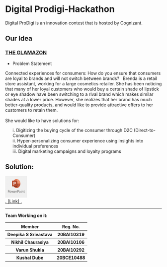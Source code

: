 # Digital Prodigi-Hackathon
Digital ProDigi is an innovation contest that is hosted by Cognizant.

## Our Idea
### <u>THE GLAMAZON</u>

+ Problem Statement

Connected experiences for consumers: How do you ensure that consumers are loyal to brands and will not switch between brands? ​
​
Brenda is a retail store assistant, working for a large cosmetics retailer. She has been noticing that many of her loyal customers who would buy a certain shade of lipstick or eye shadow have been switching to a rival brand which makes similar shades at a lower price. However, she realizes that her brand has much better-quality products, and would like to provide attractive offers to her customers to retain them.<br> 
<br>
She would like to have solutions for: 
<br>
<ol>
i. Digitizing the buying cycle of the consumer through D2C (Direct-to-Consumer)​
<br>
ii. Hyper-personalizing consumer experience using insights into individual preferences ​
<br>
iii. Digital marketing campaigns and loyalty programs
</ol>

## Solution:
<a href="https://github.com/nikk-16/Prodigi-Hackathon/blob/main/Idea%20presentation.pptx"><img src="https://github.com/nikk-16/Prodigi-Hackathon/blob/main/ppt%20symbol.png" height="70px" width ="70px"><br>. [Link] .</a>

<hr> 
<b> Team Working on it:</b>
<br>

<table> 
<tr>
<th>Member</th>
<th>Reg. No.</th> 
</tr>
<tr><th>Deepika S Srivastava</th>
<th>20BAI10319</th></tr>
<tr> 
<th>Nikhil Chaurasiya</th>
<th>20BAI10106</th>
</tr>
<tr> 
<th>Varun Shukla</th>
<th>20BAI10292</th>
</tr>
<tr> 
<th>Kushal Dube</th>
<th>20BCE10488</th>
</tr>
</table>




